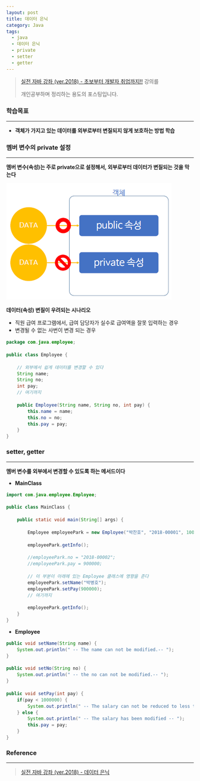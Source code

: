 ```yaml
---
layout: post
title: 데이터 은닉
category: Java
tags:
  - java
  - 데이터 은닉
  - private
  - setter
  - getter
---
```




> [실전 자바 강좌 (ver.2018) - 초보부터 개발자 취업까지!!](https://www.inflearn.com/course/%EC%8B%A4%EC%A0%84-%EC%9E%90%EB%B0%94_java-renew/) 강의를
>
> 개인공부하며 정리하는 용도의 포스팅입니다.



### 학습목표

---

- **객체가 가지고 있는 데이터를 외부로부터 변질되지 않게 보호하는 방법 학습**



### 멤버 변수의 private 설정

---

**멤버 변수(속성)는 주로 private으로 설정해서, 외부로부터 데이터가 변질되는 것을 막는다**



![패키지](/assets/Java/private.png)

**데이터(속성) 변질이 우려되는 시나리오**

- 직원 급여 프로그램에서, 급여 담당자가 실수로 급여액을 잘못 입력하는 경우
- 변경될 수 없는 사번이 변경 되는 경우

```java
package com.java.employee;

public class Employee {
    
    // 외부에서 쉽게 데이터를 변경할 수 있다
    String name;
    String no;
    int pay;
    // 여기까지
    
    public Employee(String name, String no, int pay) {
        this.name = name;
        this.no = no;
        this.pay = pay;
    }   
}
```





### setter, getter

---

**멤버 변수를 외부에서 변경할 수 있도록 하는 메서드이다**

- **MainClass**

```java
import com.java.employee.Employee;

public class MainClass {
    
    public static void main(String[] args) {
        
        Employee employeePark = new Employee("박찬호", "2018-00001", 1000000);
        
        employeePark.getInfo();
        
        //employeePark.no = "2018-00002";
        //employeePark.pay = 900000;
        
        // 이 부분이 아래에 있는 Employee 클래스에 영향을 준다
        employeePark.setName("박병호");
        employeePark.setPay(900000);
        // 여기까지
        
        employeePark.getInfo();
    }
}
```



- **Employee**

```java
public void setName(String name) {
    System.out.println(" -- The name can not be modified.-- ");
}

public void setNo(String no) {
    System.out.println(" -- the no can not be modified.-- ");
}

public void setPay(int pay) {
    if(pay < 1000000) {
        System.out.println(" -- The salary can not be reduced to less than 1,000,000 won.-- ");
    } else {
        System.out.println(" -- The salary has been modified -- ");
        this.pay = pay;
    }
}
```







### Reference

---

> [실전 자바 강좌 (ver.2018) - 데이터 은닉](https://www.inflearn.com/course/%EC%8B%A4%EC%A0%84-%EC%9E%90%EB%B0%94_java-renew/%EB%8D%B0%EC%9D%B4%ED%84%B0-%EC%9D%80%EB%8B%89/)



